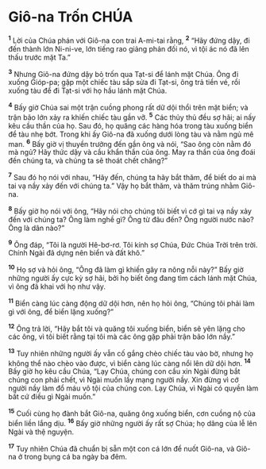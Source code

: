 # Giô-na Trốn CHÚA
<sup><b>1</b></sup> Lời của Chúa phán với Giô-na con trai A-mi-tai rằng, <sup><b>2</b></sup> “Hãy đứng dậy, đi đến thành lớn Ni-ni-ve, lớn tiếng rao giảng phản đối nó, vì tội ác nó đã lên thấu trước mặt Ta.”

<sup><b>3</b></sup> Nhưng Giô-na đứng dậy bỏ trốn qua Tạt-si để lánh mặt Chúa. Ông đi xuống Gióp-pa; gặp một chiếc tàu sắp sửa đi Tạt-si, ông trả tiền vé, rồi xuống tàu để đi Tạt-si với họ hầu lánh mặt Chúa.

<sup><b>4</b></sup> Bấy giờ Chúa sai một trận cuồng phong rất dữ dội thổi trên mặt biển; và trận bão lớn xảy ra khiến chiếc tàu gần vỡ. <sup><b>5</b></sup> Các thủy thủ đều sợ hãi; ai nấy kêu cầu thần của họ. Sau đó, họ quăng các hàng hóa trong tàu xuống biển để tàu nhẹ bớt. Trong khi ấy Giô-na đã xuống dưới lòng tàu và nằm ngủ mê man. <sup><b>6</b></sup> Bấy giờ vị thuyền trưởng đến gần ông và nói, “Sao ông còn nằm đó mà ngủ? Hãy thức dậy và cầu khẩn thần của ông. May ra thần của ông đoái đến chúng ta, và chúng ta sẽ thoát chết chăng?”

<sup><b>7</b></sup> Sau đó họ nói với nhau, “Hãy đến, chúng ta hãy bắt thăm, để biết do ai mà tai vạ nầy xảy đến với chúng ta.” Vậy họ bắt thăm, và thăm trúng nhằm Giô-na.

<sup><b>8</b></sup> Bấy giờ họ nói với ông, “Hãy nói cho chúng tôi biết vì cớ gì tai vạ nầy xảy đến với chúng ta? Ông làm nghề gì? Ông từ đâu đến? Ông người nước nào? Ông là dân nào?”

<sup><b>9</b></sup> Ông đáp, “Tôi là người Hê-bơ-rơ. Tôi kính sợ Chúa, Ðức Chúa Trời trên trời. Chính Ngài đã dựng nên biển và đất khô.”

<sup><b>10</b></sup> Họ sợ và hỏi ông, “Ông đã làm gì khiến gây ra nông nỗi này?” Bấy giờ những người ấy cực kỳ sợ hãi, bởi họ biết ông đang tìm cách lánh mặt Chúa, vì ông đã khai với họ như vậy.

<sup><b>11</b></sup> Biển càng lúc càng động dữ dội hơn, nên họ hỏi ông, “Chúng tôi phải làm gì với ông, để biển lặng xuống?”

<sup><b>12</b></sup> Ông trả lời, “Hãy bắt tôi và quăng tôi xuống biển, biển sẽ yên lặng cho các ông, vì tôi biết rằng tại tôi mà các ông gặp phải trận bão lớn nầy.”

<sup><b>13</b></sup> Tuy nhiên những người ấy vẫn cố gắng chèo chiếc tàu vào bờ, nhưng họ không thể nào chèo vào được, vì biển càng lúc càng nổi lên dữ dội hơn. <sup><b>14</b></sup> Bấy giờ họ kêu cầu Chúa, “Lạy Chúa, chúng con cầu xin Ngài đừng bắt chúng con phải chết, vì Ngài muốn lấy mạng người nầy. Xin đừng vì cớ người nầy làm đổ máu vô tội của chúng con. Lạy Chúa, vì Ngài có quyền làm bất cứ điều gì Ngài muốn.”

<sup><b>15</b></sup> Cuối cùng họ đành bắt Giô-na, quăng ông xuống biển, cơn cuồng nộ của biển liền lắng dịu. <sup><b>16</b></sup> Bấy giờ những người ấy rất sợ Chúa; họ dâng của lễ lên Ngài và thệ nguyện.

<sup><b>17</b></sup> Tuy nhiên Chúa đã chuẩn bị sẵn một con cá lớn để nuốt Giô-na, và Giô-na ở trong bụng cá ba ngày ba đêm.

